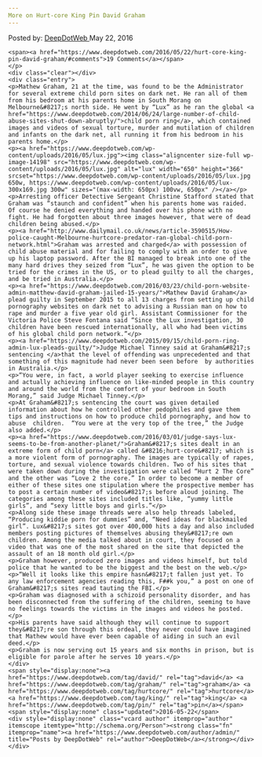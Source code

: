 ```yaml
---
More on Hurt-core King Pin David Graham
---
```

<article class="post-listing post-14196 post type-post status-publish format-standard has-post-thumbnail hentry category-deepdot-news tag-david tag-graham tag-hurtcore tag-king tag-pin">
    <div class="post-inner">
        <span>Posted by: <a href="https://www.deepdotweb.com/author/admin/" title="">DeepDotWeb </a></span>
    <span>May 22, 2016</span>
    
    <span><a href="https://www.deepdotweb.com/2016/05/22/hurt-core-king-pin-david-graham/#comments">19 Comments</a></span>
    </p>
    <div class="clear"></div>
    <div class="entry">
    <p>Mathew Graham, 21 at the time, was found to be the Administrator for several extreme child porn sites on dark net. He ran all of them from his bedroom at his parents home in South Morang on Melbourne&#8217;s north side. He went by “Lux” as he ran the global <a href="https://www.deepdotweb.com/2014/06/24/large-number-of-child-abuse-sites-shut-down-abruptly/">child porn ring</a>, which contained images and videos of sexual torture, murder and mutilation of children and infants on the dark net, all running it from his bedroom in his parents home.</p>
    <p><a href="https://www.deepdotweb.com/wp-content/uploads/2016/05/lux.jpg"><img class="aligncenter size-full wp-image-14198" src="https://www.deepdotweb.com/wp-content/uploads/2016/05/lux.jpg" alt="lux" width="650" height="366" srcset="https://www.deepdotweb.com/wp-content/uploads/2016/05/lux.jpg 650w, https://www.deepdotweb.com/wp-content/uploads/2016/05/lux-300x169.jpg 300w" sizes="(max-width: 650px) 100vw, 650px" /></a></p>
    <p>Arresting officer Detective Sergeant Christine Stafford stated that Graham was “staunch and confident” when his parents home was raided. Of course he denied everything and handed over his phone with no fight. He had forgotten about three images however, that were of dead children being abused.</p>
    <p><a href="http://www.dailymail.co.uk/news/article-3590515/How-police-caught-Melbourne-hurtcore-predator-ran-global-child-porn-network.html">Graham was arrested and charged</a> with possession of child abuse material and for failing to comply with an order to give up his laptop password. After the BI managed to break into one of the many hard drives they seized from “Lux”, he was given the option to be tried for the crimes in the US, or to plead guilty to all the charges, and be tried in Australia.</p>
    <p><a href="https://www.deepdotweb.com/2016/03/23/child-porn-website-admin-matthew-david-graham-jailed-15-years/">Mathew David Graham</a> plead guilty in September 2015 to all 13 charges from setting up child pornography websites on dark net to advising a Russian man on how to rape and murder a five year old girl. Assistant Commissioner for the Victoria Police Steve Fontana said “Since the Lux investigation, 30 children have been rescued internationally, all who had been victims of his global child porn network.”</p>
    <p><a href="https://www.deepdotweb.com/2015/09/15/child-porn-ring-admin-lux-pleads-guilty/">Judge Michael Tinney said at Graham&#8217;s sentencing </a>that the level of offending was unprecedented and that something of this magnitude had never been seen before  by authorities in Australia.</p>
    <p>“You were, in fact, a world player seeking to exercise influence and actually achieving influence on like-minded people in this country and around the world from the comfort of your bedroom in South Morang,” said Judge Michael Tinney.</p>
    <p>At Graham&#8217;s sentencing the court was given detailed information about how he controlled other pedophiles and gave them tips and instructions on how to produce child pornography, and how to abuse  children.  “You were at the very top of the tree,” the Judge also added.</p>
    <p><a href="https://www.deepdotweb.com/2016/03/01/judge-says-lux-seems-to-be-from-another-planet/">Graham&#8217;s sites dealt in an extreme form of child porn</a> called &#8216;hurt-core&#8217; which is a more violent form of pornography. The images are typically of rapes, torture, and sexual violence towards children. Two of his sites that were taken down during the investigation were called “Hurt 2 The Core” and the other was “Love 2 the core.” In order to become a member of either of these sites one stipulation where the prospective member has to post a certain number of video&#8217;s before aloud joining. The categories among these sites included titles like, “yummy little girls”, and “sexy little boys and girls.”</p>
    <p>Along side these image threads were also help threads labeled, “Producing kiddie porn for dummies” and, “Need ideas for blackmailed girl”. Lux&#8217;s sites got over 400,000 hits a day and also included members posting pictures of themselves abusing they&#8217;re own children. Among the media talked about in court, they focused on a video that was one of the most shared on the site that depicted the assault of an 18 month old girl.</p>
    <p>Graham however, produced zero images and videos himself, but told police that he wanted to be the biggest and the best on the web.</p>
    <p>“Well it looks like this empire hasn&#8217;t fallen just yet. To any law enforcement agencies reading this, F##k you,” a post on one of Graham&#8217;s sites read tauting the FBI.</p>
    <p>Graham was diagnosed with a schizoid personality disorder, and has been disconnected from the suffering of the children, seeming to have no feelings towards the victims in the images and videos he posted.</p>
    <p>His parents have said although they will continue to support they&#8217;re son through this ordeal, they never could have imagined that Mathew would have ever been capable of aiding in such an evil deed.</p>
    <p>Graham is now serving out 15 years and six months in prison, but is eligible for parole after he serves 10 years.</p>
    </div>
    <span style="display:none"><a href="https://www.deepdotweb.com/tag/david/" rel="tag">david</a> <a href="https://www.deepdotweb.com/tag/graham/" rel="tag">graham</a> <a href="https://www.deepdotweb.com/tag/hurtcore/" rel="tag">hurtcore</a> <a href="https://www.deepdotweb.com/tag/king/" rel="tag">king</a> <a href="https://www.deepdotweb.com/tag/pin/" rel="tag">pin</a></span> <span style="display:none" class="updated">2016-05-22</span>
    <div style="display:none" class="vcard author" itemprop="author" itemscope itemtype="http://schema.org/Person"><strong class="fn" itemprop="name"><a href="https://www.deepdotweb.com/author/admin/" title="Posts by DeepDotWeb" rel="author">DeepDotWeb</a></strong></div>
    </div>
</article>

